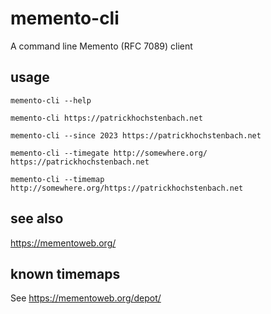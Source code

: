 # memento-cli

A command line Memento (RFC 7089) client

## usage

```
memento-cli --help

memento-cli https://patrickhochstenbach.net

memento-cli --since 2023 https://patrickhochstenbach.net

memento-cli --timegate http://somewhere.org/ https://patrickhochstenbach.net

memento-cli --timemap http://somewhere.org/https://patrickhochstenbach.net
```

## see also

https://mementoweb.org/

## known timemaps

See https://mementoweb.org/depot/